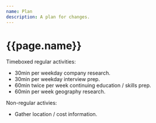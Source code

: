 ```yaml
---
name: Plan
description: A plan for changes.
---
```

<h1>{{page.name}}</h1>

Timeboxed regular activities:
- 30min per weekday company research.
- 30min per weekday interview prep.
- 60min twice per week continuing education / skills prep.
- 60min per week geography research.

Non-regular activies:
- Gather location / cost information.

